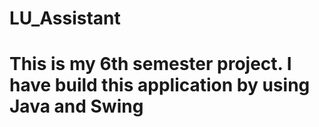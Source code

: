 # LU_Assistant
# This is my 6th semester project. I have build this application by using Java and Swing
